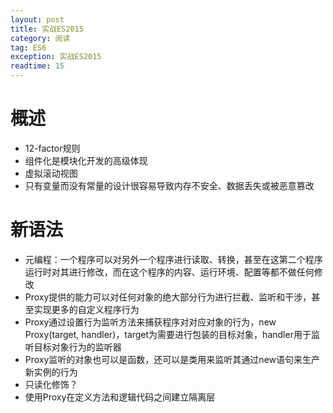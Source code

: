 ```yaml
---
layout: post
title: 实战ES2015
category: 阅读
tag: ES6
exception: 实战ES2015
readtime: 15
---
```


# 概述
* 12-factor规则
* 组件化是模块化开发的高级体现
* 虚拟滚动视图
* 只有变量而没有常量的设计很容易导致内存不安全、数据丢失或被恶意篡改


# 新语法
* 元编程：一个程序可以对另外一个程序进行读取、转换，甚至在这第二个程序运行时对其进行修改，而在这个程序的内容、运行环境、配置等都不做任何修改
* Proxy提供的能力可以对任何对象的绝大部分行为进行拦截、监听和干涉，甚至实现更多的自定义程序行为
* Proxy通过设置行为监听方法来捕获程序对对应对象的行为，new Proxy(target, handler)，target为需要进行包装的目标对象，handler用于监听目标对象行为的监听器
* Proxy监听的对象也可以是函数，还可以是类用来监听其通过new语句来生产新实例的行为
* 只读化修饰？
* 使用Proxy在定义方法和逻辑代码之间建立隔离层
